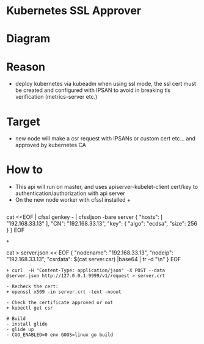 # Kubernetes SSL Approver

# Diagram

# Reason
- deploy kubernetes via kubeadm when using ssl mode, the ssl cert must be created and configured with IPSAN to avoid in breaking tls verification (metrics-server etc.)

# Target
- new node will make a csr request with IPSANs or custom cert etc... and approved by kubernetes CA

# How to
- This api will run on master, and uses apiserver-kubelet-client cert/key to authentication/authorization with api server
- On the new node worker with cfssl installed
  + 
  ```
cat <<EOF | cfssl genkey - | cfssljson -bare server
{
  "hosts": [
    "192.168.33.13"
  ],
  "CN": "192.168.33.13",
  "key": {
    "algo": "ecdsa",
    "size": 256
  }
}
EOF
  ```
  +
  ``` 
  cat > server.json << EOF 
{
	"nodename": "192.168.33.13",
	"nodeip": "192.168.33.13",
	"csrdata": $(cat server.csr) |base64 | tr -d "\n"
}
EOF
  ```
  + curl  -H "Content-Type: application/json" -X POST --data @server.json http://127.0.0.1:9999/v1/request > server.crt

- Recheck the cert:
  + openssl x509 -in server.crt -text -noout

- Check the certificate approved or not
  + kubectl get csr

# Build
- install glide
- glide up
- CGO_ENABLED=0 env GOOS=linux go build
